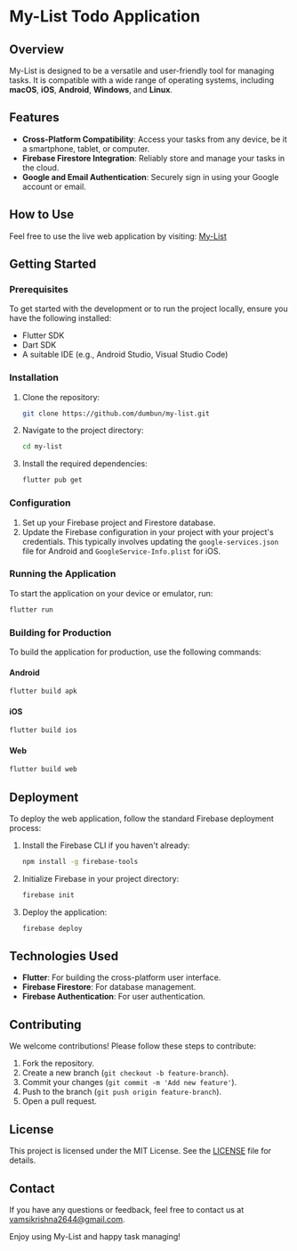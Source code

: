 # My-List Todo Application

## Overview
My-List is designed to be a versatile and user-friendly tool for managing tasks. It is compatible with a wide range of operating systems, including **macOS**, **iOS**, **Android**, **Windows**, and **Linux**.

## Features
- **Cross-Platform Compatibility**: Access your tasks from any device, be it a smartphone, tablet, or computer.
- **Firebase Firestore Integration**: Reliably store and manage your tasks in the cloud.
- **Google and Email Authentication**: Securely sign in using your Google account or email.

## How to Use
Feel free to use the live web application by visiting: [My-List](https://my-list-dcc10.firebaseapp.com/)

## Getting Started

### Prerequisites
To get started with the development or to run the project locally, ensure you have the following installed:
- Flutter SDK
- Dart SDK
- A suitable IDE (e.g., Android Studio, Visual Studio Code)

### Installation
1. Clone the repository:
    ```bash
    git clone https://github.com/dumbun/my-list.git
    ```
2. Navigate to the project directory:
    ```bash
    cd my-list
    ```
3. Install the required dependencies:
    ```bash
    flutter pub get
    ```

### Configuration
1. Set up your Firebase project and Firestore database.
2. Update the Firebase configuration in your project with your project's credentials. This typically involves updating the `google-services.json` file for Android and `GoogleService-Info.plist` for iOS.

### Running the Application
To start the application on your device or emulator, run:
```bash
flutter run
```

### Building for Production
To build the application for production, use the following commands:

#### Android
```bash
flutter build apk
```
#### iOS
```bash
flutter build ios
```
#### Web
```bash
flutter build web
```

## Deployment
To deploy the web application, follow the standard Firebase deployment process:
1. Install the Firebase CLI if you haven't already:
    ```bash
    npm install -g firebase-tools
    ```
2. Initialize Firebase in your project directory:
    ```bash
    firebase init
    ```
3. Deploy the application:
    ```bash
    firebase deploy
    ```

## Technologies Used
- **Flutter**: For building the cross-platform user interface.
- **Firebase Firestore**: For database management.
- **Firebase Authentication**: For user authentication.

## Contributing
We welcome contributions! Please follow these steps to contribute:
1. Fork the repository.
2. Create a new branch (`git checkout -b feature-branch`).
3. Commit your changes (`git commit -m 'Add new feature'`).
4. Push to the branch (`git push origin feature-branch`).
5. Open a pull request.

## License
This project is licensed under the MIT License. See the [LICENSE](LICENSE) file for details.

## Contact
If you have any questions or feedback, feel free to contact us at [vamsikrishna2644@gmail.com](mailto:vamsikrishna2644@gmail.com).

Enjoy using My-List and happy task managing!
